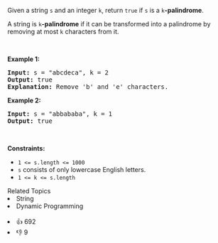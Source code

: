 <p>Given a string <code>s</code> and an integer <code>k</code>, return <code>true</code> if <code>s</code> is a <code>k</code><strong>-palindrome</strong>.</p>

<p>A string is <code>k</code><strong>-palindrome</strong> if it can be transformed into a palindrome by removing at most <code>k</code> characters from it.</p>

<p>&nbsp;</p> 
<p><strong class="example">Example 1:</strong></p>

<pre>
<strong>Input:</strong> s = "abcdeca", k = 2
<strong>Output:</strong> true
<strong>Explanation:</strong> Remove 'b' and 'e' characters.
</pre>

<p><strong class="example">Example 2:</strong></p>

<pre>
<strong>Input:</strong> s = "abbababa", k = 1
<strong>Output:</strong> true
</pre>

<p>&nbsp;</p> 
<p><strong>Constraints:</strong></p>

<ul> 
 <li><code>1 &lt;= s.length &lt;= 1000</code></li> 
 <li><code>s</code> consists of only lowercase English letters.</li> 
 <li><code>1 &lt;= k &lt;= s.length</code></li> 
</ul>

<div><div>Related Topics</div><div><li>String</li><li>Dynamic Programming</li></div></div><br><div><li>👍 692</li><li>👎 9</li></div>